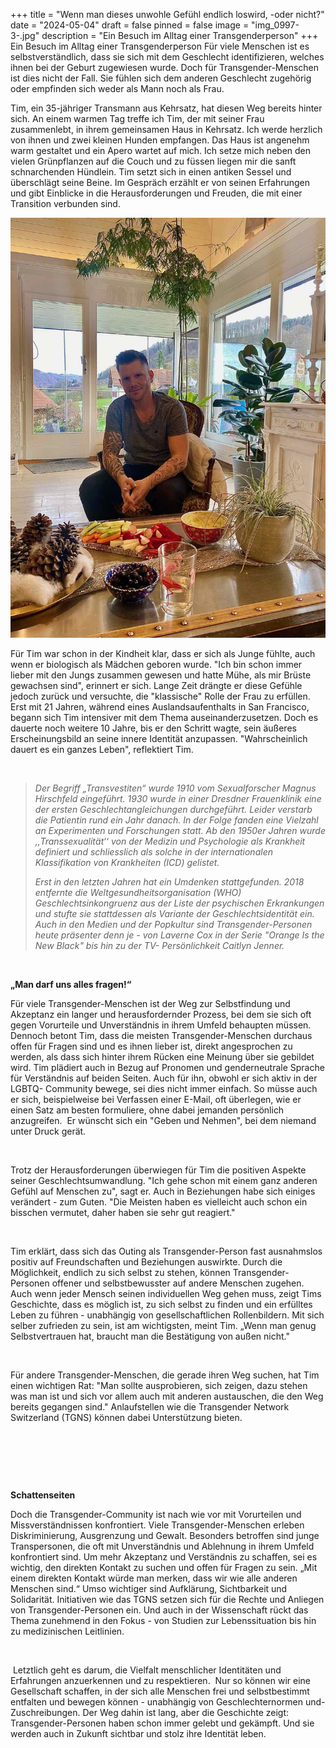+++
title = "Wenn man dieses unwohle Gefühl endlich loswird, -oder nicht?"
date = "2024-05-04"
draft = false
pinned = false
image = "img_0997-3-.jpg"
description = "Ein Besuch im Alltag einer Transgenderperson"
+++
Ein Besuch im Alltag einer Transgenderperson
Für viele Menschen ist es selbstverständlich, dass sie sich mit dem Geschlecht identifizieren, welches ihnen bei der Geburt zugewiesen wurde. Doch für Transgender-Menschen ist dies nicht der Fall. Sie fühlen sich dem anderen Geschlecht zugehörig oder empfinden sich weder als Mann noch als Frau.

Tim, ein 35-jähriger Transmann aus Kehrsatz, hat diesen Weg bereits hinter sich. An einem warmen Tag treffe ich Tim, der mit seiner Frau zusammenlebt, in ihrem gemeinsamen Haus in Kehrsatz. Ich werde herzlich von ihnen und zwei kleinen Hunden empfangen. Das Haus ist angenehm warm gestaltet und ein Apero wartet auf mich. Ich setze mich neben den vielen Grünpflanzen auf die Couch und zu füssen liegen mir die sanft schnarchenden Hündlein. Tim setzt sich in einen antiken Sessel und überschlägt seine Beine.  Im Gespräch erzählt er von seinen Erfahrungen und gibt Einblicke in die Herausforderungen und Freuden, die mit einer Transition verbunden sind.

![Tim in seinem Zuhause. Bildquelle: Eigene Aufnahme](img_0997-3-.jpg)

Für Tim war schon in der Kindheit klar, dass er sich als Junge fühlte, auch wenn er biologisch als Mädchen geboren wurde. "Ich bin schon immer lieber mit den Jungs zusammen gewesen und hatte Mühe, als mir Brüste gewachsen sind", erinnert er sich. Lange Zeit drängte er diese Gefühle jedoch zurück und versuchte, die "klassische" Rolle der Frau zu erfüllen. Erst mit 21 Jahren, während eines Auslandsaufenthalts in San Francisco, begann sich Tim intensiver mit dem Thema auseinanderzusetzen. Doch es dauerte noch weitere 10 Jahre, bis er den Schritt wagte, sein äußeres Erscheinungsbild an seine innere Identität anzupassen. "Wahrscheinlich dauert es ein ganzes Leben", reflektiert Tim.

 

> *Der Begriff „Transvestiten“ wurde 1910 vom Sexualforscher Magnus Hirschfeld eingeführt. 1930 wurde in einer Dresdner Frauenklinik eine der ersten Geschlechtangleichungen durchgeführt. Leider verstarb die Patientin rund ein Jahr danach. In der Folge fanden eine Vielzahl an Experimenten und Forschungen statt. Ab den 1950er Jahren wurde ,,Transsexualität‘‘ von der Medizin und Psychologie als Krankheit definiert und schliesslich als solche in der internationalen Klassifikation von Krankheiten (ICD) gelistet.*
>
> *Erst in den letzten Jahren hat ein Umdenken stattgefunden. 2018 entfernte die Weltgesundheitsorganisation (WHO) Geschlechtsinkongruenz aus der Liste der psychischen Erkrankungen und stufte sie stattdessen als Variante der Geschlechtsidentität ein. Auch in den Medien und der Popkultur sind Transgender-Personen heute präsenter denn je - von Laverne Cox in der Serie "Orange Is the New Black" bis hin zu der TV- Persönlichkeit Caitlyn Jenner.*

 

**„Man darf uns alles fragen!“**

Für viele Transgender-Menschen ist der Weg zur Selbstfindung und Akzeptanz ein langer und herausfordernder Prozess, bei dem sie sich oft gegen Vorurteile und Unverständnis in ihrem Umfeld behaupten müssen. Dennoch betont Tim, dass die meisten Transgender-Menschen durchaus offen für Fragen sind und es ihnen lieber ist, direkt angesprochen zu werden, als dass sich hinter ihrem Rücken eine Meinung über sie gebildet wird. Tim plädiert auch in Bezug auf Pronomen und genderneutrale Sprache für Verständnis auf beiden Seiten. Auch für ihn, obwohl er sich aktiv in der LGBTQ- Community bewege, sei dies nicht immer einfach. So müsse auch er sich, beispielweise bei Verfassen einer E-Mail, oft überlegen, wie er einen Satz am besten formuliere, ohne dabei jemanden persönlich anzugreifen.  Er wünscht sich ein "Geben und Nehmen", bei dem niemand unter Druck gerät.

 

Trotz der Herausforderungen überwiegen für Tim die positiven Aspekte seiner Geschlechtsumwandlung. "Ich gehe schon mit einem ganz anderen Gefühl auf Menschen zu", sagt er. Auch in Beziehungen habe sich einiges verändert - zum Guten. "Die Meisten haben es vielleicht auch schon ein bisschen vermutet, daher haben sie sehr gut reagiert."

 

Tim erklärt, dass sich das Outing als Transgender-Person fast ausnahmslos positiv auf Freundschaften und Beziehungen auswirkte. Durch die Möglichkeit, endlich zu sich selbst zu stehen, können Transgender-Personen offener und selbstbewusster auf andere Menschen zugehen. Auch wenn jeder Mensch seinen individuellen Weg gehen muss, zeigt Tims Geschichte, dass es möglich ist, zu sich selbst zu finden und ein erfülltes Leben zu führen - unabhängig von gesellschaftlichen Rollenbildern. Mit sich selber zufrieden zu sein, ist am wichtigsten, meint Tim. „Wenn man genug Selbstvertrauen hat, braucht man die Bestätigung von außen nicht."

 

Für andere Transgender-Menschen, die gerade ihren Weg suchen, hat Tim einen wichtigen Rat: "Man sollte ausprobieren, sich zeigen, dazu stehen was man ist und sich vor allem auch mit anderen austauschen, die den Weg bereits gegangen sind." Anlaufstellen wie die Transgender Network Switzerland (TGNS) können dabei Unterstützung bieten.

 

 

 

**Schattenseiten**

Doch die Transgender-Community ist nach wie vor mit Vorurteilen und Missverständnissen konfrontiert. Viele Transgender-Menschen erleben Diskriminierung, Ausgrenzung und Gewalt. Besonders betroffen sind junge Transpersonen, die oft mit Unverständnis und Ablehnung in ihrem Umfeld konfrontiert sind. Um mehr Akzeptanz und Verständnis zu schaffen, sei es wichtig, den direkten Kontakt zu suchen und offen für Fragen zu sein. „Mit einem direkten Kontakt würde man merken, dass wir wie alle anderen Menschen sind.“ Umso wichtiger sind Aufklärung, Sichtbarkeit und Solidarität. Initiativen wie das TGNS setzen sich für die Rechte und Anliegen von Transgender-Personen ein. Und auch in der Wissenschaft rückt das Thema zunehmend in den Fokus - von Studien zur Lebenssituation bis hin zu medizinischen Leitlinien.

 

 Letztlich geht es darum, die Vielfalt menschlicher Identitäten und Erfahrungen anzuerkennen und zu respektieren.  Nur so können wir eine Gesellschaft schaffen, in der sich alle Menschen frei und selbstbestimmt entfalten und bewegen können - unabhängig von Geschlechternormen und-Zuschreibungen. Der Weg dahin ist lang, aber die Geschichte zeigt: Transgender-Personen haben schon immer gelebt und gekämpft. Und sie werden auch in Zukunft sichtbar und stolz ihre Identität leben.